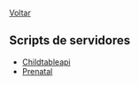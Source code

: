 [Voltar](../neointroduction.md)
## Scripts de servidores
- [Childtableapi](./SCRIPTS/childtableapi.md)
- [Prenatal](./SCRIPTS/prenatal.md)
